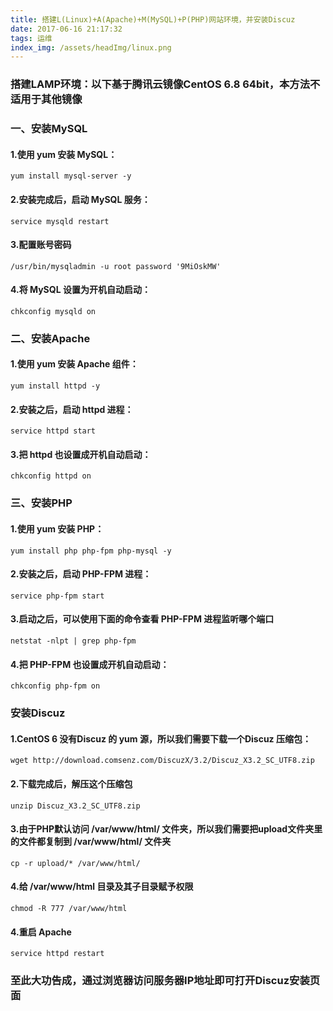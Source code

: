 ```yaml
---
title: 搭建L(Linux)+A(Apache)+M(MySQL)+P(PHP)网站环境，并安装Discuz
date: 2017-06-16 21:17:32
tags: 运维
index_img: /assets/headImg/linux.png
---
```


### 搭建LAMP环境：以下基于腾讯云镜像CentOS 6.8 64bit，本方法不适用于其他镜像

### 一、安装MySQL

#### 1.使用 yum 安装 MySQL：

    yum install mysql-server -y

#### 2.安装完成后，启动 MySQL 服务：

    service mysqld restart
<!--more-->
#### 3.配置账号密码

    /usr/bin/mysqladmin -u root password '9MiOskMW'

#### 4.将 MySQL 设置为开机自动启动：

    chkconfig mysqld on

### 二、安装Apache

#### 1.使用 yum 安装 Apache 组件：

    yum install httpd -y

#### 2.安装之后，启动 httpd 进程：

    service httpd start

#### 3.把 httpd 也设置成开机自动启动：

    chkconfig httpd on

### 三、安装PHP

#### 1.使用 yum 安装 PHP：

    yum install php php-fpm php-mysql -y

#### 2.安装之后，启动 PHP-FPM 进程：

    service php-fpm start

#### 3.启动之后，可以使用下面的命令查看 PHP-FPM 进程监听哪个端口

    netstat -nlpt | grep php-fpm

#### 4.把 PHP-FPM 也设置成开机自动启动：

    chkconfig php-fpm on

### 安装Discuz

#### 1.CentOS 6 没有Discuz 的 yum 源，所以我们需要下载一个Discuz 压缩包：

    wget http://download.comsenz.com/DiscuzX/3.2/Discuz_X3.2_SC_UTF8.zip

#### 2.下载完成后，解压这个压缩包

    unzip Discuz_X3.2_SC_UTF8.zip

#### 3.由于PHP默认访问 /var/www/html/ 文件夹，所以我们需要把upload文件夹里的文件都复制到 /var/www/html/ 文件夹

    cp -r upload/* /var/www/html/

#### 4.给 /var/www/html 目录及其子目录赋予权限

    chmod -R 777 /var/www/html

#### 4.重启 Apache

    service httpd restart

### 至此大功告成，通过浏览器访问服务器IP地址即可打开Discuz安装页面